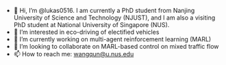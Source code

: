 - 👋 Hi, I’m @lukas0516. I am currently a PhD student from Nanjing University of Science and Technology (NJUST), and I am also a visiting PhD student at National University of Singapore (NUS).
- 👀 I’m interested in eco-driving of electified vehicles
- 🌱 I’m currently working on multi-agent reinforcement learning (MARL)
- 💞️ I’m looking to collaborate on MARL-based control on mixed traffic flow
- 📫 How to reach me: wangqun@u.nus.edu

<!---
lukas0516/lukas0516 is a ✨ special ✨ repository because its `README.md` (this file) appears on your GitHub profile.
You can click the Preview link to take a look at your changes.
--->
